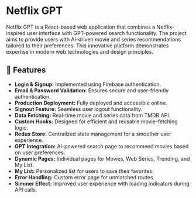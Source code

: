 # Netflix GPT

Netflix GPT is a React-based web application that combines a Netflix-inspired user interface with GPT-powered search functionality. The project aims to provide users with AI-driven movie and series recommendations tailored to their preferences. This innovative platform demonstrates expertise in modern web technologies and design principles.

## 🚀 Features

- **Login & Signup:** Implemented using Firebase authentication.
- **Email & Password Validation:** Ensures secure and user-friendly authentication.
- **Production Deployment:** Fully deployed and accessible online.
- **Signout Feature:** Seamless user logout functionality.
- **Data Fetching:** Real-time movie and series data from TMDB API.
- **Custom Hooks:** Designed for efficient and reusable movie-fetching logic.
- **Redux Store:** Centralized state management for a smoother user experience.
- **GPT Integration:** AI-powered search page to recommend movies based on user preferences.
- **Dynamic Pages:** Individual pages for Movies, Web Series, Trending, and My List.
- **My List:** Personalized list for users to save their favorites.
- **Error Handling:** Custom error page for unmatched routes.
- **Simmer Effect:** Improved user experience with loading indicators during API calls.

